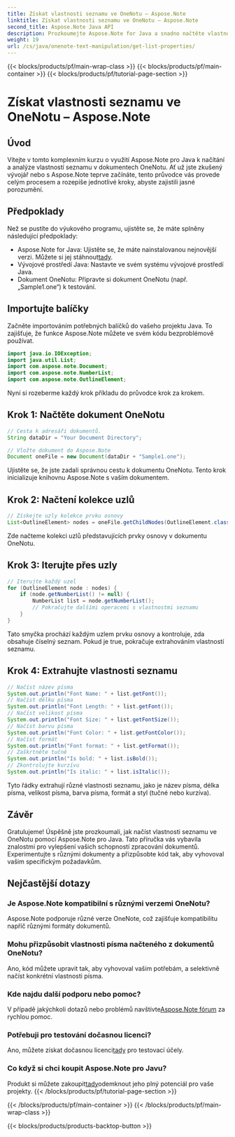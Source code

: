 ```yaml
---
title: Získat vlastnosti seznamu ve OneNotu – Aspose.Note
linktitle: Získat vlastnosti seznamu ve OneNotu – Aspose.Note
second_title: Aspose.Note Java API
description: Prozkoumejte Aspose.Note for Java a snadno načtěte vlastnosti seznamu v dokumentech OneNotu. Vylepšete své zpracování dokumentů pomocí této výkonné knihovny Java.
weight: 19
url: /cs/java/onenote-text-manipulation/get-list-properties/
---
```


{{< blocks/products/pf/main-wrap-class >}}
{{< blocks/products/pf/main-container >}}
{{< blocks/products/pf/tutorial-page-section >}}

# Získat vlastnosti seznamu ve OneNotu – Aspose.Note

## Úvod
Vítejte v tomto komplexním kurzu o využití Aspose.Note pro Java k načítání a analýze vlastností seznamu v dokumentech OneNotu. Ať už jste zkušený vývojář nebo s Aspose.Note teprve začínáte, tento průvodce vás provede celým procesem a rozepíše jednotlivé kroky, abyste zajistili jasné porozumění.
## Předpoklady
Než se pustíte do výukového programu, ujistěte se, že máte splněny následující předpoklady:
-  Aspose.Note for Java: Ujistěte se, že máte nainstalovanou nejnovější verzi. Můžete si jej stáhnout[tady](https://releases.aspose.com/note/java/).
- Vývojové prostředí Java: Nastavte ve svém systému vývojové prostředí Java.
- Dokument OneNotu: Připravte si dokument OneNotu (např. „Sample1.one“) k testování.
## Importujte balíčky
Začněte importováním potřebných balíčků do vašeho projektu Java. To zajišťuje, že funkce Aspose.Note můžete ve svém kódu bezproblémově používat.
```java
import java.io.IOException;
import java.util.List;
import com.aspose.note.Document;
import com.aspose.note.NumberList;
import com.aspose.note.OutlineElement;
```

Nyní si rozeberme každý krok příkladu do průvodce krok za krokem.

## Krok 1: Načtěte dokument OneNotu

```java
// Cesta k adresáři dokumentů.
String dataDir = "Your Document Directory";

// Vložte dokument do Aspose.Note
Document oneFile = new Document(dataDir + "Sample1.one");
```

Ujistěte se, že jste zadali správnou cestu k dokumentu OneNotu. Tento krok inicializuje knihovnu Aspose.Note s vaším dokumentem.

## Krok 2: Načtení kolekce uzlů

```java
// Získejte uzly kolekce prvku osnovy
List<OutlineElement> nodes = oneFile.getChildNodes(OutlineElement.class);
```

Zde načteme kolekci uzlů představujících prvky osnovy v dokumentu OneNotu.

## Krok 3: Iterujte přes uzly

```java
// Iterujte každý uzel
for (OutlineElement node : nodes) {
    if (node.getNumberList() != null) {
        NumberList list = node.getNumberList();
        // Pokračujte dalšími operacemi s vlastnostmi seznamu
    }
}
```

Tato smyčka prochází každým uzlem prvku osnovy a kontroluje, zda obsahuje číselný seznam. Pokud je true, pokračuje extrahováním vlastností seznamu.

## Krok 4: Extrahujte vlastnosti seznamu

```java
// Načíst název písma
System.out.println("Font Name: " + list.getFont());
// Načíst délku písma
System.out.println("Font Length: " + list.getFont());
// Načíst velikost písma
System.out.println("Font Size: " + list.getFontSize());
// Načíst barvu písma
System.out.println("Font Color: " + list.getFontColor());
// Načíst formát
System.out.println("Font format: " + list.getFormat());
// Zaškrtněte tučně
System.out.println("Is bold: " + list.isBold());
// Zkontrolujte kurzívu
System.out.println("Is italic: " + list.isItalic());
```

Tyto řádky extrahují různé vlastnosti seznamu, jako je název písma, délka písma, velikost písma, barva písma, formát a styl (tučné nebo kurzíva).

## Závěr
Gratulujeme! Úspěšně jste prozkoumali, jak načíst vlastnosti seznamu ve OneNotu pomocí Aspose.Note pro Java. Tato příručka vás vybavila znalostmi pro vylepšení vašich schopností zpracování dokumentů. Experimentujte s různými dokumenty a přizpůsobte kód tak, aby vyhovoval vašim specifickým požadavkům.
## Nejčastější dotazy
### Je Aspose.Note kompatibilní s různými verzemi OneNotu?
Aspose.Note podporuje různé verze OneNote, což zajišťuje kompatibilitu napříč různými formáty dokumentů.
### Mohu přizpůsobit vlastnosti písma načteného z dokumentů OneNotu?
Ano, kód můžete upravit tak, aby vyhovoval vašim potřebám, a selektivně načíst konkrétní vlastnosti písma.
### Kde najdu další podporu nebo pomoc?
 V případě jakýchkoli dotazů nebo problémů navštivte[Aspose.Note fórum](https://forum.aspose.com/c/note/28) za rychlou pomoc.
### Potřebuji pro testování dočasnou licenci?
 Ano, můžete získat dočasnou licenci[tady](https://purchase.aspose.com/temporary-license/) pro testovací účely.
### Co když si chci koupit Aspose.Note pro Javu?
 Produkt si můžete zakoupit[tady](https://purchase.aspose.com/buy)odemknout jeho plný potenciál pro vaše projekty.
{{< /blocks/products/pf/tutorial-page-section >}}

{{< /blocks/products/pf/main-container >}}
{{< /blocks/products/pf/main-wrap-class >}}

{{< blocks/products/products-backtop-button >}}
